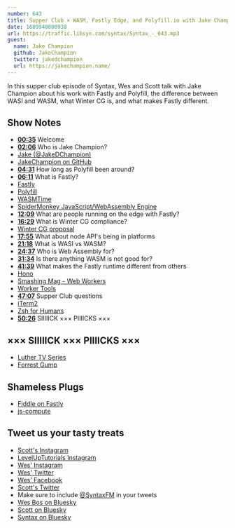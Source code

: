 ```yaml
---
number: 643
title: Supper Club × WASM, Fastly Edge, and Polyfill.io with Jake Champion
date: 1689940800938
url: https://traffic.libsyn.com/syntax/Syntax_-_643.mp3
guest:
  name: Jake Champion
  github: JakeChampion
  twitter: jakedchampion
  url: https://jakechampion.name/
---
```


In this supper club episode of Syntax, Wes and Scott talk with Jake Champion about his work with Fastly and Polyfill, the difference between WASI and WASM, what Winter CG is, and what makes Fastly different.

## Show Notes

* **[00:35](#t=00:35)** Welcome
* **[02:06](#t=02:06)** Who is Jake Champion?
* [Jake (@JakeDChampion)](https://twitter.com/jakedchampion)
* [JakeChampion on GitHub](https://github.com/JakeChampion)
* **[04:31](#t=04:31)** How long as Polyfill been around?
* **[06:11](#t=06:11)** What is Fastly?
* [Fastly](https://www.fastly.com/)
* [Polyfill](https://Polyfill.io)
* [WASMTime](https://wasmtime.dev/)
* [SpiderMonkey JavaScript/WebAssembly Engine](https://spidermonkey.dev/)
* **[12:09](#t=12:09)** What are people running on the edge with Fastly?
* **[16:29](#t=16:29)** What is Winter CG compliance?
* [Winter CG proposal](https://github.com/wintercg/proposal-common-minimum-api)
* **[17:55](#t=17:55)** What about node API's being in platforms
* **[21:18](#t=21:18)** What is WASI vs WASM?
* **[24:37](#t=24:37)** Who is Web Assembly for?
* **[31:34](#t=31:34)** Is there anything WASM is not good for?
* **[41:39](#t=41:39)** What makes the Fastly runtime different from others
* [Hono](https://hono.dev/)
* [Smashing Mag - Web Workers](https://www.smashingmagazine.com/2021/06/web-workers-2021/)
* [Worker Tools](https://workers.tools)
* **[47:07](#t=47:07)** Supper Club questions
* [iTerm2](https://iterm2.com/)
* [Zsh for Humans](https://github.com/romkatv/zsh4humans)
* **[50:26](#t=50:26)** SIIIIICK ××× PIIIICKS ×××

## ××× SIIIIICK ××× PIIIICKS ×××

* [Luther TV Series](https://www.imdb.com/title/tt1474684/)
* [Forrest Gump](https://www.imdb.com/title/tt0109830/?ref_=nv_sr_srsg_1_tt_5_nm_3_q_Forest%2520Gump)

## Shameless Plugs

* [Fiddle on Fastly](https://fiddle.fastly.dev/)
* [js-compute](https://github.com/fastly/js-compute-runtime)

## Tweet us your tasty treats

* [Scott's Instagram](https://www.instagram.com/stolinski/)
* [LevelUpTutorials Instagram](https://www.instagram.com/LevelUpTutorials/)
* [Wes' Instagram](https://www.instagram.com/wesbos/)
* [Wes' Twitter](https://twitter.com/wesbos)
* [Wes' Facebook](https://www.facebook.com/wesbos.developer)
* [Scott's Twitter](https://twitter.com/stolinski)
* Make sure to include [@SyntaxFM](https://twitter.com/SyntaxFM) in your tweets
* [Wes Bos on Bluesky](https://bsky.app/profile/wesbos.com)
* [Scott on Bluesky](https://bsky.app/profile/tolin.ski)
* [Syntax on Bluesky](https://bsky.app/profile/syntax.fm)
